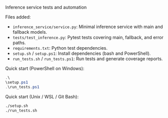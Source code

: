 Inference service tests and automation

Files added:

- `inference_service/service.py`: Minimal inference service with main and fallback models.
- `tests/test_inference.py`: Pytest tests covering main, fallback, and error paths.
- `requirements.txt`: Python test dependencies.
- `setup.sh` / `setup.ps1`: Install dependencies (bash and PowerShell).
- `run_tests.sh` / `run_tests.ps1`: Run tests and generate coverage reports.

Quick start (PowerShell on Windows):

```powershell
.\
\setup.ps1
.\run_tests.ps1
```

Quick start (Unix / WSL / Git Bash):

```bash
./setup.sh
./run_tests.sh
```
